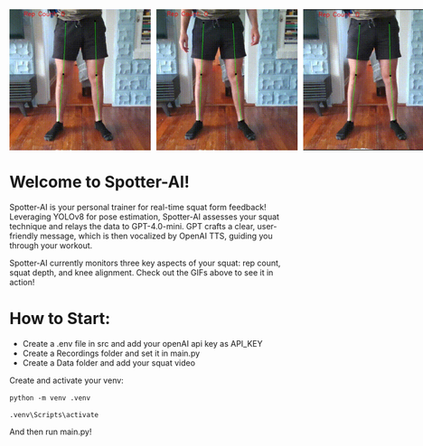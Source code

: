 <div style="display: flex; gap: 10px;">
  <img src="https://github.com/shumeraa/Spotter-AI/blob/main/gifs/normalSquat.gif" width="250" height="250"/>
  <img src="https://github.com/shumeraa/Spotter-AI/blob/main/gifs/shortSquat.gif" width="250" height="250"/>
  <img src="https://github.com/shumeraa/Spotter-AI/blob/main/gifs/collapseSquat.gif" width="250" height="250"/>
</div>



# Welcome to Spotter-AI!
Spotter-AI is your personal trainer for real-time squat form feedback! Leveraging YOLOv8 for pose estimation, Spotter-AI assesses your squat technique and relays the data to GPT-4.0-mini. GPT crafts a clear, user-friendly message, which is then vocalized by OpenAI TTS, guiding you through your workout.

Spotter-AI currently monitors three key aspects of your squat: rep count, squat depth, and knee alignment. Check out the GIFs above to see it in action!

# How to Start:
- Create a .env file in src and add your openAI api key as API_KEY
- Create a Recordings folder and set it in main.py
- Create a Data folder and add your squat video

Create and activate your venv:

```
python -m venv .venv
```

```
.venv\Scripts\activate
```

And then run main.py!
